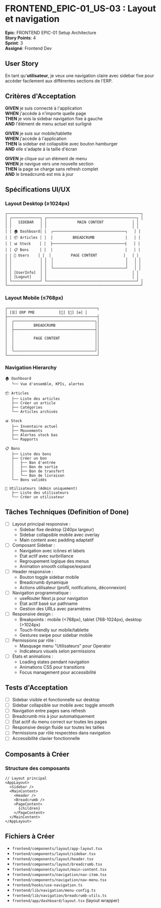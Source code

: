 # FRONTEND_EPIC-01_US-03 : Layout et navigation

**Epic**: FRONTEND EPIC-01 Setup Architecture  
**Story Points**: 4  
**Sprint**: 3  
**Assigné**: Frontend Dev  

## User Story

En tant qu'**utilisateur**, je veux une navigation claire avec sidebar fixe pour accéder facilement aux différentes sections de l'ERP.

## Critères d'Acceptation

**GIVEN** je suis connecté à l'application  
**WHEN** j'accède à n'importe quelle page  
**THEN** je vois la sidebar navigation fixe à gauche  
**AND** l'élément de menu actuel est surligné  

**GIVEN** je suis sur mobile/tablette  
**WHEN** j'accède à l'application  
**THEN** la sidebar est collapsible avec bouton hamburger  
**AND** elle s'adapte à la taille d'écran  

**GIVEN** je clique sur un élément de menu  
**WHEN** je navigue vers une nouvelle section  
**THEN** la page se charge sans refresh complet  
**AND** le breadcrumb est mis à jour  

## Spécifications UI/UX

### Layout Desktop (≥1024px)
```
┌─────────────────────────────────────────────────────────────┐
│ ┌─────────────┐ ┌─────────────────────────────────────────┐ │
│ │   SIDEBAR   │ │              MAIN CONTENT             │ │
│ │             │ │                                       │ │
│ │ 🏠 Dashboard│ │  ┌─────────────────────────────────┐   │ │
│ │ 📦 Articles │ │  │         BREADCRUMB              │   │ │
│ │ 📊 Stock    │ │  ├─────────────────────────────────┤   │ │
│ │ 📋 Bons     │ │  │                                 │   │ │
│ │ 👥 Users    │ │  │         PAGE CONTENT            │   │ │
│ │             │ │  │                                 │   │ │
│ │             │ │  │                                 │   │ │
│ │             │ │  └─────────────────────────────────┘   │ │
│ │ [UserInfo]  │ │                                       │ │
│ │ [Logout]    │ │                                       │ │
│ └─────────────┘ └─────────────────────────────────────────┘ │
└─────────────────────────────────────────────────────────────┘
```

### Layout Mobile (≤768px)
```
┌─────────────────────────────────────────┐
│ [☰] ERP PME           [👤] [🔔] [⚙️] │
├─────────────────────────────────────────┤
│  ┌─────────────────────────────────────┐│
│  │         BREADCRUMB                  ││
│  ├─────────────────────────────────────┤│
│  │                                     ││
│  │         PAGE CONTENT                ││
│  │                                     ││
│  │                                     ││
│  └─────────────────────────────────────┘│
└─────────────────────────────────────────┘
```

### Navigation Hierarchy
```
🏠 Dashboard
   └── Vue d'ensemble, KPIs, alertes

📦 Articles
   ├── Liste des articles
   ├── Créer un article
   ├── Catégories
   └── Articles archivés

📊 Stock  
   ├── Inventaire actuel
   ├── Mouvements
   ├── Alertes stock bas
   └── Rapports

📋 Bons
   ├── Liste des bons
   ├── Créer un bon
   │   ├── Bon d'entrée
   │   ├── Bon de sortie
   │   ├── Bon de transfert
   │   └── Bon de livraison
   └── Bons validés

👥 Utilisateurs (Admin uniquement)
   ├── Liste des utilisateurs
   └── Créer un utilisateur
```

## Tâches Techniques (Definition of Done)

- [ ] Layout principal responsive :
  - Sidebar fixe desktop (240px largeur)
  - Sidebar collapsible mobile avec overlay
  - Main content avec padding adaptatif
- [ ] Composant Sidebar :
  - Navigation avec icônes et labels
  - État actif avec surbrillance
  - Regroupement logique des menus
  - Animation smooth collapse/expand
- [ ] Header responsive :
  - Bouton toggle sidebar mobile
  - Breadcrumb dynamique
  - Actions utilisateur (profil, notifications, déconnexion)
- [ ] Navigation programmatique :
  - useRouter Next.js pour navigation
  - État actif basé sur pathname
  - Gestion des URLs avec paramètres
- [ ] Responsive design :
  - Breakpoints : mobile (<768px), tablet (768-1024px), desktop (>1024px)
  - Touch-friendly sur mobile/tablette
  - Gestures swipe pour sidebar mobile
- [ ] Permissions par rôle :
  - Masquage menu "Utilisateurs" pour Operator
  - Indicateurs visuels selon permissions
- [ ] États et animations :
  - Loading states pendant navigation
  - Animations CSS pour transitions
  - Focus management pour accessibilité

## Tests d'Acceptation

- [ ] Sidebar visible et fonctionnelle sur desktop
- [ ] Sidebar collapsible sur mobile avec toggle smooth
- [ ] Navigation entre pages sans refresh
- [ ] Breadcrumb mis à jour automatiquement
- [ ] État actif du menu correct sur toutes les pages
- [ ] Responsive design fluide sur toutes les tailles
- [ ] Permissions par rôle respectées dans navigation
- [ ] Accessibilité clavier fonctionnelle

## Composants à Créer

### Structure des composants
```react
// Layout principal
<AppLayout>
  <Sidebar />
  <MainContent>
    <Header />
    <Breadcrumb />
    <PageContent>
      {children}
    </PageContent>
  </MainContent>
</AppLayout>
```

## Fichiers à Créer

- `frontend/components/layout/app-layout.tsx`
- `frontend/components/layout/sidebar.tsx`
- `frontend/components/layout/header.tsx`
- `frontend/components/layout/breadcrumb.tsx`
- `frontend/components/layout/main-content.tsx`
- `frontend/components/navigation/nav-item.tsx`
- `frontend/components/navigation/nav-menu.tsx`
- `frontend/hooks/use-navigation.ts`
- `frontend/lib/navigation/menu-config.ts`
- `frontend/lib/navigation/breadcrumb-utils.ts`
- `frontend/app/dashboard/layout.tsx` (layout wrapper)